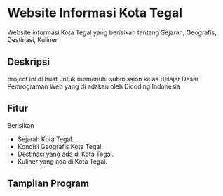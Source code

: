 # Website Informasi Kota Tegal

Website informasi Kota Tegal yang berisikan tentang Sejarah, Geografis, Destinasi, Kuliner.

## Deskripsi

project ini di buat untuk memenuhi submission kelas Belajar Dasar Pemrograman Web yang di adakan oleh Dicoding Indonesia

## Fitur
Berisikan
- Sejarah Kota Tegal.
- Kondisi Geografis Kota Tegal.
- Destinasi yang ada di Kota Tegal.
- Kuliner yang ada di Kota Tegal.

## Tampilan Program


